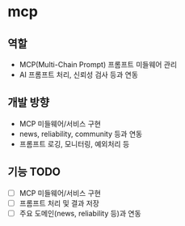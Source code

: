 # mcp

## 역할
- MCP(Multi-Chain Prompt) 프롬프트 미들웨어 관리
- AI 프롬프트 처리, 신뢰성 검사 등과 연동

## 개발 방향
- MCP 미들웨어/서비스 구현
- news, reliability, community 등과 연동
- 프롬프트 로깅, 모니터링, 예외처리 등

## 기능 TODO
- [ ] MCP 미들웨어/서비스 구현
- [ ] 프롬프트 처리 및 결과 저장
- [ ] 주요 도메인(news, reliability 등)과 연동
